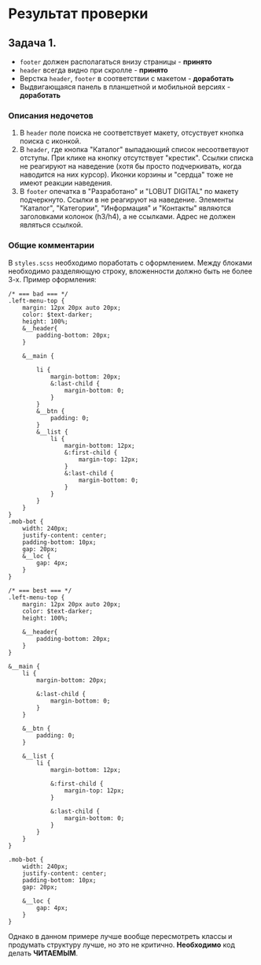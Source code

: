 # Результат проверки

## Задача 1.
- `footer` должен располагаться внизу страницы - **принято**
- `header` всегда видно при скролле - **принято**
- Верстка `header`, `footer` в соответствии с макетом - **доработать**
- Выдвигающаяся панель в планшетной и мобильной версиях - **доработать**

### Описания недочетов
1. В `header` поле поиска не соответствует макету, отсуствует кнопка поиска с иконкой.
2. В `header`, где кнопка "Каталог" выпадающий список несоответвуют отступы. При клике на кнопку отсутствует "крестик". Ссылки списка не реагируют на наведение (хотя бы просто подчеркивать, когда наводится на них курсор). Иконки корзины и "сердца" тоже не имеют реакции наведения.
3. В `footer` опечатка в "Разработано" и "LOBUT DIGITAL" по макету подчеркнуто. Ссылки  в не реагируют на наведение. Элементы "Каталог", "Категории", "Информация" и "Контакты" являются заголовками колонок (h3/h4), а не ссылками. Адрес не должен являться ссылкой.

### Общие комментарии
В `styles.scss` необходимо поработать с оформлением. Между блоками необходимо разделяющую строку, вложенности должно быть не более 3-х.
Пример оформления:
```
/* === bad === */
.left-menu-top {
    margin: 12px 20px auto 20px;
    color: $text-darker;
    height: 100%;
    &__header{
        padding-bottom: 20px;
    }

    &__main {
    
        li {
            margin-bottom: 20px;
            &:last-child {
                margin-bottom: 0;
            }
        }
        &__btn {
            padding: 0;
        }
        &__list {
            li {
                margin-bottom: 12px;
                &:first-child {
                    margin-top: 12px;
                }
                &:last-child {
                    margin-bottom: 0;
                }
            }
        }
    }
}
.mob-bot {
    width: 240px;
    justify-content: center;
    padding-bottom: 10px;
    gap: 20px;
    &__loc {
        gap: 4px;
    }
}

/* === best === */
.left-menu-top {
    margin: 12px 20px auto 20px;
    color: $text-darker;
    height: 100%;

    &__header{
        padding-bottom: 20px;
    }
}

&__main {
    li {
        margin-bottom: 20px;

        &:last-child {
            margin-bottom: 0;
        }
    }

    &__btn {
        padding: 0;
    }

    &__list {
        li {
            margin-bottom: 12px;

            &:first-child {
                margin-top: 12px;
            }

            &:last-child {
                margin-bottom: 0;
            }
        }
    }
}

.mob-bot {
    width: 240px;
    justify-content: center;
    padding-bottom: 10px;
    gap: 20px;

    &__loc {
        gap: 4px;
    }
}
```

Однако в данном примере лучше вообще пересмотреть классы и продумать структуру лучше, но это не критично. **Необходимо** код делать **ЧИТАЕМЫМ**.